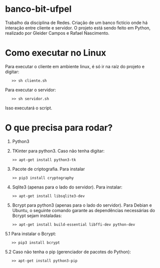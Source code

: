 # banco-bit-ufpel
Trabalho da disciplina de Redes. Criação de um banco fictício onde há interação entre cliente e servidor. O projeto está sendo feito em Python, realizado por Gleider Campos e Rafael Nascimento.

# Como executar no Linux
Para executar o cliente em ambiente linux, é só ir na raíz do projeto e digitar:

       >> sh cliente.sh

Para executar o servidor:

       >> sh servidor.sh

Isso executará o script.

# O que precisa para rodar?
1. Python3

2. TKinter para python3. Caso não tenha digitar:

       >> apt-get install python3-tk

3. Pacote de criptografia. Para instalar

       >> pip3 install cryptography

4. Sqlite3 (apenas para o lado do servidor). Para instalar:

       >> apt-get install libsqlite3-dev
       
5. Bcrypt para python3 (apenas para o lado do servidor). Para Debian e Ubuntu, o seguinte comando garante as dependências necessárias do Bcrypt sejam instaladas:
       
       >> apt-get install build-essential libffi-dev python-dev

5.1 Para instalar o Bcrypt:
       
       >> pip3 install bcrypt

5.2 Caso não tenha o pip (gerenciador de pacotes do Python):

       >> apt-get install python3-pip
